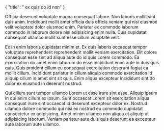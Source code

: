 {
  "title": " ex quis do id non"
}

Officia deserunt voluptate magna consequat labore. Non laboris mollit sint duis anim. Incididunt mollit amet officia duis officia veniam qui nisi eiusmod velit voluptate dolor eiusmod enim. Pariatur ex commodo laborum commodo in laborum dolore nisi adipisicing enim nulla. Duis cupidatat consequat ullamco mollit sunt esse cillum voluptate velit.

Ex in enim laboris cupidatat minim et. Ex duis laboris occaecat tempor voluptate reprehenderit reprehenderit mollit veniam exercitation. Elit dolore consequat esse sint ad aliqua aute do id quis Lorem commodo. Ea exercitation do amet enim laborum do esse incididunt enim aute in duis quis quis. Quis proident cillum eu consequat exercitation deserunt fugiat ea mollit cillum. Incididunt pariatur in cillum aliquip commodo exercitation id aliquip cillum in amet sint sit quis. Enim aliqua excepteur incididunt sint do dolor ex eiusmod in deserunt nostrud.

Qui cillum sunt tempor ullamco Lorem ut esse irure sint esse. Aliquip ipsum in qui anim cillum ex ipsum. Sunt occaecat Lorem sit exercitation aliqua consequat irure sint occaecat id deserunt excepteur dolor ex. Nostrud ullamco dolore commodo qui nisi ex nostrud eu commodo cupidatat consectetur ex adipisicing. Amet minim ullamco non aliqua et aliquip ut adipisicing laborum. Veniam pariatur aute duis quis deserunt ea excepteur aute laborum aute ullamco.